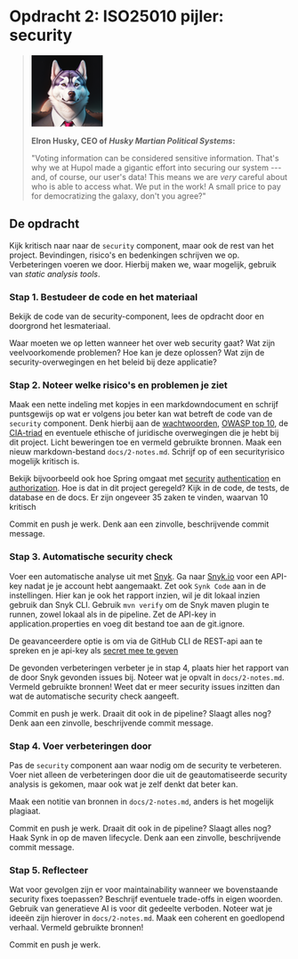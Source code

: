 # Opdracht 2: ISO25010 pijler: security

> ![Elron Husky, a husky dog in a suit](img/elron-husky.png)
>
> __Elron Husky, CEO of *Husky Martian Political Systems*:__
>
> "Voting information can be considered sensitive information.
> That's why we at Hupol made a gigantic effort
> into securing our system --- and, of course, our user's data!
> This means we are *very* careful about who is able to access what.
> We put in the work!
> A small price to pay for democratizing the galaxy, don't you agree?"

## De opdracht
Kijk kritisch naar naar de `security` component, maar ook de rest van het project.
Bevindingen, risico's en bedenkingen schrijven we op. Verbeteringen voeren we door.
Hierbij maken we, waar mogelijk, gebruik van *static analysis tools*.


### Stap 1. Bestudeer de code en het materiaal

Bekijk de code van de security-component, lees de opdracht door en doorgrond het lesmateriaal.

Waar moeten we op letten wanneer het over web security gaat?
Wat zijn veelvoorkomende problemen? Hoe kan je deze oplossen?
Wat zijn de security-overwegingen en het beleid bij deze applicatie?

### Stap 2. Noteer welke risico's en problemen je ziet

Maak een nette indeling met kopjes in een markdowndocument en schrijf puntsgewijs op wat er volgens jou beter kan
wat betreft de code van de `security` component. Denk hierbij aan de
[wachtwoorden](https://cheatsheetseries.owasp.org/cheatsheets/Password_Storage_Cheat_Sheet.html),
[OWASP top 10](https://owasp.org/www-project-top-ten/),
de [CIA-triad](https://www.fortinet.com/resources/cyberglossary/cia-triad)
en eventuele ethische of juridische overwegingen die je hebt
bij dit project.
Licht beweringen toe en vermeld gebruikte bronnen. Maak een nieuw markdown-bestand
`docs/2-notes.md`. Schrijf op of een securityrisico mogelijk kritisch is.

Bekijk bijvoorbeeld ook hoe Spring omgaat met
[security](https://spring.io/guides/topicals/spring-security-architecture/)
[authentication](https://www.baeldung.com/spring-security-basic-authentication)
en [authorization](https://www.baeldung.com/role-and-privilege-for-spring-security-registration).
Hoe is dat in dit project geregeld? Kijk in de code, de tests, de database en de docs. Er zijn ongeveer 35 zaken te vinden, waarvan 10 kritisch

Commit en push je werk.
Denk aan een zinvolle, beschrijvende commit message.

### Stap 3. Automatische security check

Voer een automatische analyse uit met [Snyk](https://docs.snyk.io/integrate-with-snyk/snyk-ci-cd-integrations/maven-plugin-integration-with-snyk).
Ga naar [Snyk.io](https://app.snyk.io/account) voor een API-key nadat je je account hebt aangemaakt. Zet ook `Synk Code` aan in de instellingen.
Hier kan je ook het rapport inzien, wil je dit lokaal inzien gebruik dan Snyk CLI.
Gebruik `mvn verify` om de Snyk maven plugin te runnen, zowel lokaal als in de pipeline.
Zet de API-key in application.properties en voeg dit bestand toe aan de git.ignore.

De geavanceerdere optie is om via de GitHub CLI de REST-api aan te spreken en je api-key als [secret mee te geven ](https://devopsjournal.io/blog/2022/11/02/GitHub-secrets-without-admin-rights)

De gevonden verbeteringen verbeter je in stap 4, plaats hier het rapport van de door Snyk gevonden issues bij.
Noteer wat je opvalt in `docs/2-notes.md`.
Vermeld gebruikte bronnen! Weet dat er meer security issues inzitten dan wat de automatische security check aangeeft.

Commit en push je werk. Draait dit ook in de pipeline? Slaagt alles nog?
Denk aan een zinvolle, beschrijvende commit message.

### Stap 4. Voer verbeteringen door
Pas de `security` component aan waar nodig om de security te verbeteren.
Voer niet alleen de verbeteringen door die uit de geautomatiseerde
security analysis is gekomen, maar ook wat je zelf denkt dat beter kan.

Maak een notitie van bronnen in `docs/2-notes.md`, anders is het mogelijk plagiaat.

Commit en push je werk. Draait dit ook in de pipeline? Slaagt alles nog? Haak Synk in op de maven lifecycle.
Denk aan een zinvolle, beschrijvende commit message.

### Stap 5. Reflecteer
Wat voor gevolgen zijn er voor maintainability wanneer we bovenstaande security fixes toepassen? Beschrijf eventuele trade-offs in eigen woorden. Gebruik van generatieve AI is voor dit gedeelte verboden.
Noteer wat je ideeën zijn hierover in `docs/2-notes.md`. Maak een coherent en goedlopend verhaal.
Vermeld gebruikte bronnen!

Commit en push je werk.
